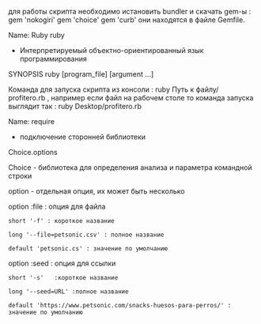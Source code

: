 для работы скрипта необходимо истановить bundler и скачать gem-ы :
gem 'nokogiri'
gem 'choice'
gem 'curb'
они находятся в файле Gemfile.

Name: Ruby
ruby
- Интерпретируемый объектно-ориентированный язык программирования

SYNOPSIS
ruby [program_file] [argument ...] 

Команда для запуска скрипта из консоли : ruby Путь к файлу/ profitero.rb , например если файл на рабочем столе то команда запуска выглядит так : ruby Desktop/profitero.rb

Name: require  
- подключение сторонней библиотеки

Choice.options

Choice - библиотека для определения анализа и параметра командной строки 

option - отдельная опция, их может быть несколько

option :file : опция для файла
 
    short '-f' : короткое название
    
    long '--file=petsonic.csv' : полное название
    
    default 'petsonic.cs' : значение по умолчанию
    
    
   option :seed  : опция для ссылки
   
    short '-s'   :короткое название
    
    long '--seed=URL' :полное название
    
    default 'https://www.petsonic.com/snacks-huesos-para-perros/' : значение по умолчанию
    




